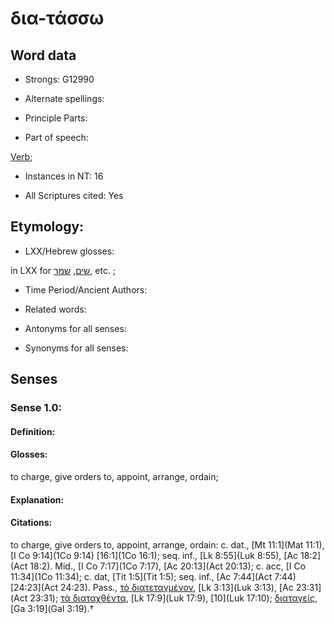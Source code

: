# δια-τάσσω 

<!-- Status: S2=NeedsFinalCheck -->
<!-- Lexica used for edits:   -->

## Word data

* Strongs: G12990

* Alternate spellings:



* Principle Parts: 


* Part of speech: 

[Verb](http://ugg.readthedocs.io/en/latest/verb.html); 

* Instances in NT: 16

* All Scriptures cited: Yes

## Etymology: 


* LXX/Hebrew glosses: 

in LXX for [שׂים](//en-uhl/H7760), [שׁמר](//en-uhl/H8104), etc. ;

* Time Period/Ancient Authors: 


* Related words: 

* Antonyms for all senses:

* Synonyms for all senses: 


## Senses 


### Sense  1.0: 

#### Definition: 

#### Glosses: 

to charge, give orders to, appoint, arrange, ordain; 

#### Explanation: 


#### Citations: 

to charge, give orders to, appoint, arrange, ordain: c. dat., [Mt 11:1](Mat 11:1), [I Co 9:14](1Co 9:14) [16:1](1Co 16:1); seq. inf., [Lk 8:55](Luk 8:55), [Ac 18:2](Act 18:2). Mid., [I Co 7:17](1Co 7:17), [Ac 20:13](Act 20:13); c. acc, [I Co 11:34](1Co 11:34); c. dat, [Tit 1:5](Tit 1:5); seq. inf., [Ac 7:44](Act 7:44) [24:23](Act 24:23). Pass., [τὸ διατεταγμένον](), [Lk 3:13](Luk 3:13), [Ac 23:31](Act 23:31); [τὰ διαταχθέντα](), [Lk 17:9](Luk 17:9), [10](Luk 17:10); [διαταγείς](), [Ga 3:19](Gal 3:19).†
